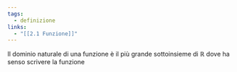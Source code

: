 ```yaml
---
tags:
  - definizione
links:
  - "[[2.1 Funzione]]"
---
```

Il dominio naturale di una funzione è il più grande sottoinsieme di $\mathbb{R}$ dove ha senso scrivere la funzione